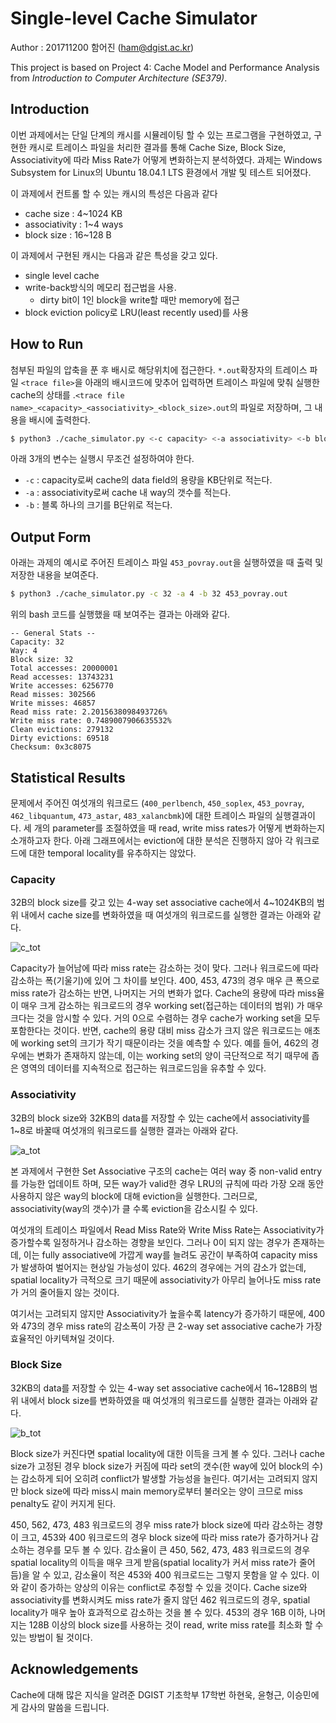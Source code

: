 # Single-level Cache Simulator

Author : 201711200 함어진 ([ham@dgist.ac.kr](mailto:ham@dgist.ac.kr))

This project is based on Project 4: Cache Model and Performance Analysis from *Introduction to Computer Architecture (SE379)*.



## Introduction

이번 과제에서는 단일 단계의 캐시를 시뮬레이팅 할 수 있는 프로그램을 구현하였고, 구현한 캐시로 트레이스 파일을 처리한 결과를 통해 Cache Size, Block Size, Associativity에 따라 Miss Rate가 어떻게 변화하는지 분석하였다. 과제는 Windows Subsystem for Linux의 Ubuntu 18.04.1 LTS 환경에서 개발 및 테스트 되어졌다.



이 과제에서 컨트롤 할 수 있는 캐시의 특성은 다음과 같다

- cache size : 4~1024 KB
- associativity : 1~4 ways
- block size : 16~128 B



이 과제에서 구현된 캐시는 다음과 같은 특성을 갖고 있다.

- single level cache
- write-back방식의 메모리 접근법을 사용.
  - dirty bit이 1인 block을 write할 때만 memory에 접근
- block eviction policy로 LRU(least recently used)를 사용



## How to Run

첨부된 파일의 압축을 푼 후 배시로 해당위치에 접근한다. `*.out`확장자의 트레이스 파일 `<trace file>`을 아래의 배시코드에 맞추어 입력하면 트레이스 파일에 맞춰 실행한 cache의 상태를 .`<trace file name>_<capacity>_<associativity>_<block_size>.out`의 파일로 저장하며, 그 내용을 배시에 출력한다.

```bash
$ python3 ./cache_simulator.py <-c capacity> <-a associativity> <-b block_size> <trace file>
```

아래 3개의 변수는 실행시 무조건 설정하여야 한다.

- `-c` : capacity로써 cache의 data field의 용량을 KB단위로 적는다.
- `-a` : associativity로써 cache 내 way의 갯수를 적는다.
- `-b` : 블록 하나의 크기를 B단위로 적는다. 



## Output Form

아래는 과제의 예시로 주어진 트레이스 파일 `453_povray.out`을 실행하였을 때 출력 및 저장한 내용을 보여준다.

```bash
$ python3 ./cache_simulator.py -c 32 -a 4 -b 32 453_povray.out
```

위의 bash 코드를 실행했을 때 보여주는 결과는 아래와 같다.

```notepad
-- General Stats --
Capacity: 32
Way: 4
Block size: 32
Total accesses: 20000001
Read accesses: 13743231
Write accesses: 6256770
Read misses: 302566
Write misses: 46857
Read miss rate: 2.2015638098493726%
Write miss rate: 0.7489007906635532%
Clean evictions: 279132
Dirty evictions: 69518
Checksum: 0x3c8075
```



## Statistical Results

문제에서 주어진 여섯개의 워크로드 (`400_perlbench`, `450_soplex`, `453_povray`, `462_libquantum`, `473_astar`, `483_xalancbmk`)에 대한 트레이스 파일의 실행결과이다. 세 개의 parameter를 조절하였을 때 read,  write miss rates가 어떻게 변화하는지 소개하고자 한다. 아래 그래프에서는 eviction에 대한 분석은 진행하지 않아 각 워크로드에 대한 temporal locality를 유추하지는 않았다.



### Capacity

32B의 block size를 갖고 있는 4-way set associative cache에서 4~1024KB의 범위 내에서 cache size를 변화하였을 때 여섯개의 워크로드를 실행한 결과는 아래와 같다.

![c_tot](./img/c_tot.png)

Capacity가 늘어남에 따라 miss rate는 감소하는 것이 맞다. 그러나 워크로드에 따라 감소하는 폭(기울기)에 있어 그 차이를 보인다. 400, 453, 473의 경우 매우 큰 폭으로 miss rate가 감소하는 반면, 나머지는 거의 변화가 없다. Cache의 용량에 따라 miss율이 매우 크게 감소하는 워크로드의 경우 working set(접근하는 데이터의 범위) 가 매우 크다는 것을 암시할 수 있다. 거의 0으로 수렴하는 경우 cache가 working set을 모두 포함한다는 것이다. 반면, cache의 용량 대비 miss 감소가 크지 않은 워크로드는 애초에 working set의 크기가 작기 때문이라는 것을 예측할 수 있다. 예를 들어, 462의 경우에는 변화가 존재하지 않는데, 이는 working set의 양이 극단적으로 적기 때무에 좁은 영역의 데이터를 지속적으로 접근하는 워크로드임을 유추할 수 있다.



### Associativity

32B의 block size와 32KB의 data를 저장할 수 있는 cache에서 associativity를 1~8로 바꿀때 여섯개의 워크로드를 실행한 결과는 아래와 같다.

![a_tot](./img/a_tot.png)

본 과제에서 구현한 Set Associative 구조의 cache는 여러 way 중 non-valid entry를 가능한 업데이트 하며, 모든 way가 valid한 경우 LRU의 규칙에 따라 가장 오래 동안 사용하지 않은 way의 block에 대해 eviction을 실행한다. 그러므로, associativity(way의 갯수)가 클 수록 eviction을 감소시킬 수 있다.

여섯개의 트레이스 파일에서 Read Miss Rate와 Write Miss Rate는 Associativity가 증가할수록 일정하거나 감소하는 경향을 보인다. 그러나 0이 되지 않는 경우가 존재하는데, 이는 fully associative에 가깝게 way를 늘려도 공간이 부족하여 capacity miss가 발생하여 벌어지는 현상일 가능성이 있다. 462의 경우에는 거의 감소가 없는데, spatial locality가 극적으로 크기 때문에 associativity가 아무리 늘어나도 miss rate가 거의 줄어들지 않는 것이다.

여기서는 고려되지 않지만 Associativity가 높을수록 latency가 증가하기 때문에, 400와 473의 경우 miss rate의 감소폭이 가장 큰 2-way set associative cache가 가장 효율적인 아키텍쳐일 것이다.



### Block Size

32KB의 data를 저장할 수 있는 4-way set associative cache에서 16~128B의 범위 내에서 block size를 변화하였을 때 여섯개의 워크로드를 실행한 결과는 아래와 같다.

![b_tot](./img/b_tot.png)

Block size가 커진다면 spatial locality에 대한 이득을 크게 볼 수 있다. 그러나 cache size가 고정된 경우 block size가 커짐에 따라 set의 갯수(한 way에 있어 block의 수)는 감소하게 되어 오히려 conflict가 발생할 가능성을 늘린다. 여기서는 고려되지 않지만 block size에 따라 miss시 main memory로부터 불러오는 양이 크므로 miss penalty도 같이 커지게 된다.

450, 562, 473, 483 워크로드의 경우 miss rate가 block size에 따라 감소하는 경향이 크고, 453와 400 워크로드의 경우 block size에 따라 miss rate가 증가하거나 감소하는 경우를 모두 볼 수 있다. 감소율이 큰 450, 562, 473, 483 워크로드의 경우 spatial locality의 이득을 매우 크게 받음(spatial locality가 커서 miss rate가 줄어듬)을 알 수 있고, 감소율이 적은 453와 400 워크로드는 그렇지 못함을 알 수 있다. 이와 같이 증가하는 양상의 이유는 conflict로 추정할 수 있을 것이다. Cache size와 associativity를 변화시켜도 miss rate가 줄지 않던 462 워크로드의 경우, spatial locality가 매우 높아 효과적으로 감소하는 것을 볼 수 있다. 453의 경우 16B 이하, 나머지는 128B 이상의 block size를 사용하는 것이 read, write miss rate를 최소화 할 수 있는 방법이 될 것이다.



## Acknowledgements

Cache에 대해 많은 지식을 알려준 DGIST 기초학부 17학번 하현욱, 윤형근, 이승민에게 감사의 말씀을 드립니다.
